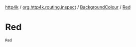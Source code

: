 [http4k](../../index.md) / [org.http4k.routing.inspect](../index.md) / [BackgroundColour](index.md) / [Red](./-red.md)

# Red

`Red`